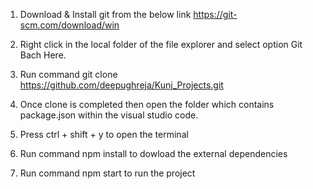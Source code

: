 1) Download & Install git from the below link
https://git-scm.com/download/win

2) Right click in the local folder of the file explorer and select option Git Bach Here.
3) Run command 
   git clone https://github.com/deepughreja/Kunj_Projects.git
4) Once clone is completed then open the folder which contains package.json within the visual studio code.
5) Press ctrl + shift + y to open the terminal
6) Run command npm install to dowload the external dependencies
5) Run command npm start to run the project
